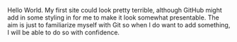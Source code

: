 Hello World.
My first site could look pretty terrible, although GitHub might add in some styling in for me to make it look somewhat presentable.
The aim is just to familiarize myself with Git so when I do want to add something, I will be able to do so with confidence.
